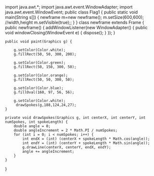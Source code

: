 import java.awt.*;
import java.awt.event.WindowAdapter;
import java.awt.event.WindowEvent;
public class Flag1
{
    public static void main(String s[])
    {
        newframe m=new newframe();
        m.setSize(600,600); //width,height
        m.setVisible(true);;
    }
}
class newframe extends Frame {
    public newframe() {
        addWindowListener(new WindowAdapter() {
            public void windowClosing(WindowEvent e) {
                dispose();
            }
        });
    }

    public void paint(Graphics g) {

        g.setColor(Color.white);
        g.fillRect(50, 50, 300, 200);

        g.setColor(Color.green);
        g.fillRect(50, 150, 300, 50);

        g.setColor(Color.orange);
        g.fillRect(50, 50, 300, 50);

        g.setColor(Color.blue);
        g.fillOval(160, 97, 56, 56);

        g.setColor(Color.white);
         drawSpokes(g,188,124,24,27);
    }

    private void drawSpokes(Graphics g, int centerX, int centerY, int numSpokes, int spokeLength) {
        double angle = 0;
        double angleIncrement = 2 * Math.PI / numSpokes;
        for (int i = 0; i < numSpokes; i++) {
            int endX = (int) (centerX + spokeLength * Math.cos(angle));
            int endY = (int) (centerY + spokeLength * Math.sin(angle));
            g.drawLine(centerX, centerY, endX, endY);
            angle += angleIncrement;
        }
    }
}

